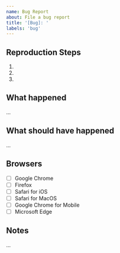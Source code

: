 ```yaml
---
name: Bug Report
about: File a bug report
title: '[Bug]: '
labels: 'bug'
---
```


## Reproduction Steps

<!-- List necessary steps to reproduce the issue -->

1.
1.
1.

## What happened

<!-- Describe what happened -->

...

## What should have happened

<!-- Describe what should have happened -->

...

## Browsers

<!-- Which browsers are you seeing the problem on? -->

- [ ] Google Chrome
- [ ] Firefox
- [ ] Safari for iOS
- [ ] Safari for MacOS
- [ ] Google Chrome for Mobile
- [ ] Microsoft Edge

## Notes

<!-- Please provide any other relevant notes -->

...
